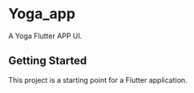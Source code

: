# Yoga_app

A Yoga Flutter APP  UI.

## Getting Started

This project is a starting point for a Flutter application.

